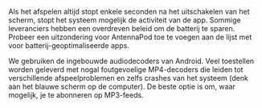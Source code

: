 Als het afspelen altijd stopt enkele seconden na het uitschakelen van het
scherm, stopt het systeem mogelijk de activiteit van de app. Sommige
leveranciers hebben een overdreven beleid om de batterij te sparen. Probeer een
uitzondering voor AntennaPod toe te voegen aan de lijst met voor
batterij-geoptimaliseerde apps.

We gebruiken de ingebouwde audiodecoders van Android. Veel toestellen worden
geleverd met nogal foutgevoelige MP4-decoders die leiden tot verschillende
afspeelproblemen en zelfs crashes van het systeem (denk aan het blauwe scherm op
de computer). De beste optie is om, waar mogelijk, je te abonneren op MP3-feeds.
